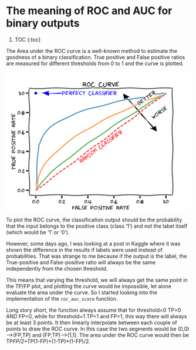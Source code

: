 # The meaning of ROC and AUC for binary outputs

1. TOC
{:toc}


The Area under the ROC curve is a well-known method to estimate the goodness of a binary classification.
True positive and False positive ratios are measured for different thresholds from 0 to 1 and the curve is plotted.


![](/images/Roc-draft-xkcd-style.svg "By MartinThoma - Own work, CC0, https://commons.wikimedia.org/w/index.php?curid=70212136")


To plot the ROC curve, the classification output should be the probability that the input belongs to the positive class (class ‘1’) and not the label itself (which would be ‘1’ or ‘0’).

However, some days ago, I was looking at a post in Kaggle where it was shown the difference in the results if labels were used instead of probabilities.
That was strange to me because if the output is the label, the True-positive and False-positive ratio will always be the same independently from the chosen threshold.

This means that varying the threshold, we will always get the same point in the TP/FP plot, and plotting the curve would be impossible, let alone evaluate the area under the curve.
So I started looking into the implementation of the `roc_auc_score` function.

Long story short, the function always assume that for threshold=0 TP=0 AND FP=0, while for threshold=1 TP=1 and FP=1, this way there will always be at least 3 points.
It then linearly interpolate between each couple of points to draw the ROC curve. In this case the two segments would be (0,0)—->(FP,TP) and (FP,TP)—>(1,1).
The area under the ROC curve would then be TP*FP/2+TP*(1-FP)+(1-TP)*(1-FP)/2. 
